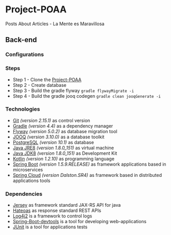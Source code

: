 # Project-POAA
Posts About Articles - La Mente es Maravillosa

## Back-end

### Configurations

### Steps
* Step 1 - Clone the [Project-POAA](https://github.com/brow-joe/Project-POAA)
* Step 2 - Create database
* Step 3 - Build the gradle flyway `gradle flywayMigrate -i`
* Step 4 - Build the gradle jooq codegen `gradle clean jooqGenerate -i`

### Technologies
* [Git](https://git-scm.com/) *(version 2.15.1)* as control version
* [Gradle](https://gradle.org/) *(version 4.4)* as a dependency manager
* [Flyway](https://flywaydb.org/) *(version 5.0.2)* as database migration tool
* [JOOQ](https://www.jooq.org/) *(version 3.10.0)* as a database toolkit
* [PostgreSQL](https://www.postgresql.org/) *(version 10.1)* as database
* [Java JRE8](http://www.oracle.com/technetwork/java/javase/downloads/server-jre8-downloads-2133154.html) *(version 1.8.0_151)* as virtual machine
* [Java JDK8](http://www.oracle.com/technetwork/pt/java/javase/downloads/jdk8-downloads-2133151.html) *(version 1.8.0_151)* as Development Kit
* [Kotlin](https://kotlinlang.org/docs/reference/using-gradle.html) *(version 1.2.10)* as programming language
* [Spring Boot](https://projects.spring.io/spring-boot/) *(version 1.5.9.RELEASE)* as framework applications based in microservices
* [Spring Cloud](http://projects.spring.io/spring-cloud/) *(version Dalston.SR4)* as framework based in distributed applications tools

### Dependencies
* [Jersey](https://jersey.github.io/) as framework standard JAX-RS API for java
* [Hateoas](http://projects.spring.io/spring-hateoas/) as response standard REST APIs
* [Log4j2](https://logging.apache.org/log4j/2.x/) is a framework to control logs
* [Spring-Boot-devtools](https://docs.spring.io/spring-boot/docs/current/reference/html/using-boot-devtools.html) is a tool for developing web-applications
* [JUnit](http://junit.org/junit5/) is a tool for applications tests